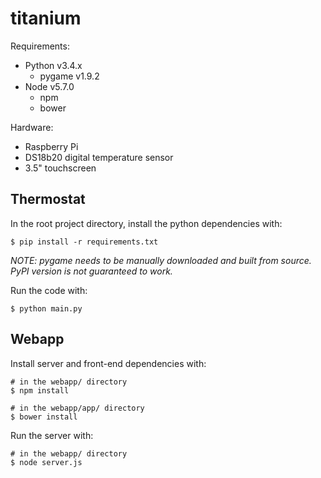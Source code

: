 # titanium

Requirements:
- Python v3.4.x
  - pygame v1.9.2
- Node v5.7.0
  - npm
  - bower

Hardware:
- Raspberry Pi
- DS18b20 digital temperature sensor
- 3.5" touchscreen

## Thermostat
In the root project directory, install the python dependencies with:
```
$ pip install -r requirements.txt
```
*NOTE: pygame needs to be manually downloaded and built from source. PyPI version is not guaranteed to work.*

Run the code with:
```
$ python main.py
```

## Webapp
Install server and front-end dependencies with:
```
# in the webapp/ directory
$ npm install
```

```
# in the webapp/app/ directory
$ bower install
```

Run the server with:
```
# in the webapp/ directory
$ node server.js
```

